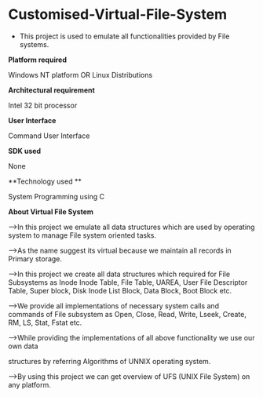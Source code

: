 # Customised-Virtual-File-System

- This project is used to emulate all functionalities provided by File systems.

**Platform required**

Windows NT platform OR Linux Distributions

**Architectural requirement**

Intel 32 bit processor

**User Interface**

Command User Interface

**SDK used**

None

**Technology used **

System Programming using C

**About Virtual File System**

-->In this project we emulate all data structures which are used by operating system to manage File system oriented tasks.

-->As the name suggest its virtual because we maintain all records in Primary storage.

-->In this project we create all data structures which required for File Subsystems as Inode Inode Table, File Table, UAREA, User File Descriptor Table, Super block, Disk Inode List Block, Data Block, Boot Block etc.

-->We provide all implementations of necessary system calls and commands of File
subsystem as Open, Close, Read, Write, Lseek, Create, RM, LS, Stat, Fstat etc.

-->While providing the implementations of all above functionality we use our own data

structures by referring Algorithms of UNNIX operating system.

-->By using this project we can get overview of UFS (UNIX File System) on any platform.
